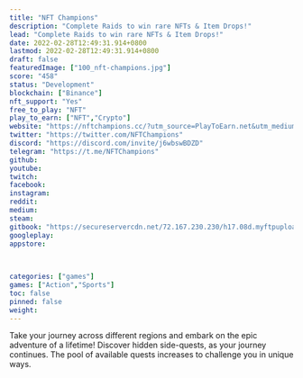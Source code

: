 ```yaml
---
title: "NFT Champions"
description: "Complete Raids to win rare NFTs & Item Drops!"
lead: "Complete Raids to win rare NFTs & Item Drops!"
date: 2022-02-28T12:49:31.914+0800
lastmod: 2022-02-28T12:49:31.914+0800
draft: false
featuredImage: ["100_nft-champions.jpg"]
score: "458"
status: "Development"
blockchain: ["Binance"]
nft_support: "Yes"
free_to_play: "NFT"
play_to_earn: ["NFT","Crypto"]
website: "https://nftchampions.cc/?utm_source=PlayToEarn.net&utm_medium=organic&utm_campaign=gamepage"
twitter: "https://twitter.com/NFTChampions"
discord: "https://discord.com/invite/j6wbswBDZD"
telegram: "https://t.me/NFTChampions"
github: 
youtube: 
twitch: 
facebook: 
instagram: 
reddit: 
medium: 
steam: 
gitbook: "https://secureservercdn.net/72.167.230.230/h17.08d.myftpupload.com/wp-content/uploads/2021/12/NFT-Champions-Whitepaper-V204.pdf"
googleplay: 
appstore: 

  
    
categories: ["games"]
games: ["Action","Sports"]
toc: false
pinned: false
weight: 
---
```

Take your journey across different regions and embark on the epic adventure of a lifetime! Discover hidden side-quests, as your journey continues. The pool of available quests increases to challenge you in unique ways.